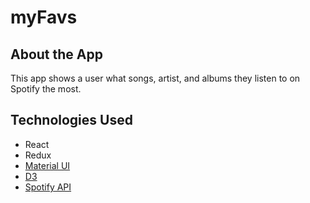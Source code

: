 # myFavs

## About the App
This app shows a user what songs, artist, and albums they listen to on Spotify the most.
## Technologies Used
- React
- Redux
- [Material UI](https://mui.com/)
- [D3](https://d3js.org/)
- [Spotify API](https://developer.spotify.com/documentation/web-api/)